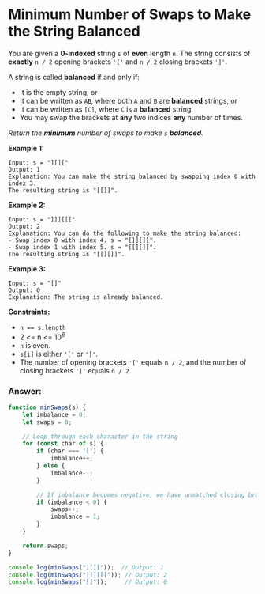 # Minimum Number of Swaps to Make the String Balanced

You are given a **0-indexed** string `s` of **even** length `n`. The string consists of **exactly** `n / 2` opening brackets `'['` and `n / 2` closing brackets `']'`.

A string is called **balanced** if and only if:

- It is the empty string, or
- It can be written as `AB`, where both `A` and `B` are **balanced** strings, or
- It can be written as `[C]`, where `C` is a **balanced** string.
- You may swap the brackets at **any** two indices **any** number of times.

*Return the **minimum** number of swaps to make `s` **balanced**.*

 **Example 1:**
```
Input: s = "][]["
Output: 1
Explanation: You can make the string balanced by swapping index 0 with index 3.
The resulting string is "[[]]".
```
**Example 2:**
```
Input: s = "]]][[["
Output: 2
Explanation: You can do the following to make the string balanced:
- Swap index 0 with index 4. s = "[]][][".
- Swap index 1 with index 5. s = "[[][]]".
The resulting string is "[[][]]".
```
**Example 3:**
```
Input: s = "[]"
Output: 0
Explanation: The string is already balanced.
``` 

**Constraints:**

- `n == s.length`
- 2 <= n <= 10<sup>6</sup>
- `n` is even.
- `s[i]` is either `'['` or `']'`.
- The number of opening brackets `'['` equals `n / 2`, and the number of closing brackets `']'` equals `n / 2`.

### Answer:
```javascript
function minSwaps(s) {
    let imbalance = 0; 
    let swaps = 0;

    // Loop through each character in the string
    for (const char of s) {
        if (char === '[') {
            imbalance++;
        } else {
            imbalance--; 
        }

        // If imbalance becomes negative, we have unmatched closing brackets
        if (imbalance < 0) {
            swaps++; 
            imbalance = 1; 
        }
    }

    return swaps;
}

console.log(minSwaps("][]["));  // Output: 1
console.log(minSwaps("]]][[[")); // Output: 2
console.log(minSwaps("[]"));     // Output: 0
```
